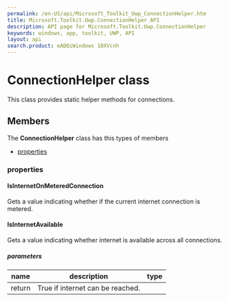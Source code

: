 ```yaml
---
permalink: /en-US/api/Microsoft_Toolkit_Uwp_ConnectionHelper.htm
title: Microsoft.Toolkit.Uwp.ConnectionHelper API 
description: API page for Microsoft.Toolkit.Uwp.ConnectionHelper
keywords: windows, app, toolkit, UWP, API
layout: api
search.product: eADQiWindows 10XVcnh
---
```



# ConnectionHelper class

This class provides static helper methods for connections.

## Members

The **ConnectionHelper** class has this types of members

* [properties](#properties)

### properties

#### IsInternetOnMeteredConnection

Gets a value indicating whether if the current internet connection is metered.



#### IsInternetAvailable

Gets a value indicating whether internet is available across all connections.

##### parameters



| name | description | type || --- | --- | --- || return |True if internet can be reached. |

